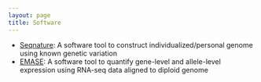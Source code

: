 ```yaml
---
layout: page
title: Software
---
```


* [Seqnature](https://github.com/jaxcs/Seqnature): A software tool to construct individualized/personal genome using known genetic variation
* [EMASE](https://github.com/narayananr/emase): A software tool to quantify gene-level and allele-level expression using RNA-seq data aligned to diploid genome
